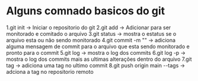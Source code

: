 # Alguns comnado basicos do git

1.git init -> Iniciar o repositorio do git
2.git add -> Adicionar para ser monitorado e comitado o arquivo
3.git status -> mostra o estatus se o arquivo esta ou não sendo monitorado
4.git commit -m "" -> adiciona alguma mensagem de commit para o arquivo que esta sendo monitorado e pronto para o commit
5.git log -> mostra o log dos commits
6.git log -p -> mostra o log dos commits mais as ultimas alterações dentro do arquivo
7.git tag <version tag> -> adiciona uma tag no ultimo commit
8.git push origin main --tags -> adciona a tag no repositorio remoto
